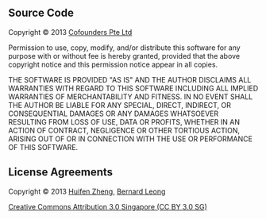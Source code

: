 ## Source Code

Copyright &copy; 2013 [Cofounders Pte Ltd](http://www.cofounders.sg/)

Permission to use, copy, modify, and/or distribute this software for any purpose with or without fee is hereby granted, provided that the above copyright notice and this permission notice appear in all copies.

THE SOFTWARE IS PROVIDED "AS IS" AND THE AUTHOR DISCLAIMS ALL WARRANTIES WITH REGARD TO THIS SOFTWARE INCLUDING ALL IMPLIED WARRANTIES OF MERCHANTABILITY AND FITNESS. IN NO EVENT SHALL THE AUTHOR BE LIABLE FOR ANY SPECIAL, DIRECT, INDIRECT, OR CONSEQUENTIAL DAMAGES OR ANY DAMAGES WHATSOEVER RESULTING FROM LOSS OF USE, DATA OR PROFITS, WHETHER IN AN ACTION OF CONTRACT, NEGLIGENCE OR OTHER TORTIOUS ACTION, ARISING OUT OF OR IN CONNECTION WITH THE USE OR PERFORMANCE OF THIS SOFTWARE.

## License Agreements

Copyright &copy; 2013 [Huifen Zheng](http://aicalico.com/), [Bernard Leong](http://www.bernardleong.com/)

[Creative Commons Attribution 3.0 Singapore (CC BY 3.0 SG)](http://creativecommons.org/licenses/by/3.0/sg/deed.en_US)
